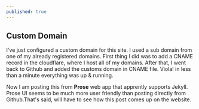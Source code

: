 ```yaml
---
published: true
---
```

## Custom Domain

I've just configured a custom domain for this site. I used a sub domain from one of my already registered domains. First thing I did was to add a CNAME record in the cloudflare, where I host all of my domains. After that, I went back to Github and added the customs domain in CNAME file. Viola! in less than a minute everything was up & running. 

Now I am posting this from **Prose** web app that apprently supports Jekyll. Prose UI seems to be much more user friendly than posting directly from Github.That's said, will have to see how this post comes up on the website.
